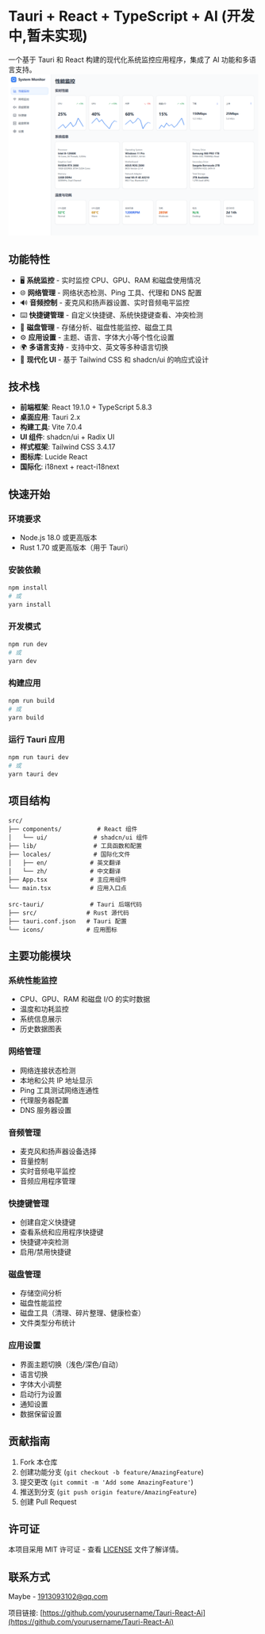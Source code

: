 # Tauri + React + TypeScript + AI (开发中,暂未实现)

一个基于 Tauri 和 React 构建的现代化系统监控应用程序，集成了 AI 功能和多语言支持。
![](img/Snipaste_2025-09-02_18-20-53.png)

## 功能特性

- 🖥️ **系统监控** - 实时监控 CPU、GPU、RAM 和磁盘使用情况
- 🌐 **网络管理** - 网络状态检测、Ping 工具、代理和 DNS 配置
- 🔊 **音频控制** - 麦克风和扬声器设置、实时音频电平监控
- ⌨️ **快捷键管理** - 自定义快捷键、系统快捷键查看、冲突检测
- 💾 **磁盘管理** - 存储分析、磁盘性能监控、磁盘工具
- ⚙️ **应用设置** - 主题、语言、字体大小等个性化设置
- 🌍 **多语言支持** - 支持中文、英文等多种语言切换
- 🎨 **现代化 UI** - 基于 Tailwind CSS 和 shadcn/ui 的响应式设计

## 技术栈

- **前端框架**: React 19.1.0 + TypeScript 5.8.3
- **桌面应用**: Tauri 2.x
- **构建工具**: Vite 7.0.4
- **UI 组件**: shadcn/ui + Radix UI
- **样式框架**: Tailwind CSS 3.4.17
- **图标库**: Lucide React
- **国际化**: i18next + react-i18next

## 快速开始

### 环境要求

- Node.js 18.0 或更高版本
- Rust 1.70 或更高版本（用于 Tauri）

### 安装依赖

```bash
npm install
# 或
yarn install
```

### 开发模式

```bash
npm run dev
# 或
yarn dev
```

### 构建应用

```bash
npm run build
# 或
yarn build
```

### 运行 Tauri 应用

```bash
npm run tauri dev
# 或
yarn tauri dev
```

## 项目结构

```
src/
├── components/          # React 组件
│   └── ui/             # shadcn/ui 组件
├── lib/                # 工具函数和配置
├── locales/            # 国际化文件
│   ├── en/            # 英文翻译
│   └── zh/            # 中文翻译
├── App.tsx            # 主应用组件
└── main.tsx           # 应用入口点

src-tauri/             # Tauri 后端代码
├── src/              # Rust 源代码
├── tauri.conf.json   # Tauri 配置
└── icons/            # 应用图标
```

## 主要功能模块

### 系统性能监控
- CPU、GPU、RAM 和磁盘 I/O 的实时数据
- 温度和功耗监控
- 系统信息展示
- 历史数据图表

### 网络管理
- 网络连接状态检测
- 本地和公共 IP 地址显示
- Ping 工具测试网络连通性
- 代理服务器配置
- DNS 服务器设置

### 音频管理
- 麦克风和扬声器设备选择
- 音量控制
- 实时音频电平监控
- 音频应用程序管理

### 快捷键管理
- 创建自定义快捷键
- 查看系统和应用程序快捷键
- 快捷键冲突检测
- 启用/禁用快捷键

### 磁盘管理
- 存储空间分析
- 磁盘性能监控
- 磁盘工具（清理、碎片整理、健康检查）
- 文件类型分布统计

### 应用设置
- 界面主题切换（浅色/深色/自动）
- 语言切换
- 字体大小调整
- 启动行为设置
- 通知设置
- 数据保留设置

## 贡献指南

1. Fork 本仓库
2. 创建功能分支 (`git checkout -b feature/AmazingFeature`)
3. 提交更改 (`git commit -m 'Add some AmazingFeature'`)
4. 推送到分支 (`git push origin feature/AmazingFeature`)
5. 创建 Pull Request

## 许可证

本项目采用 MIT 许可证 - 查看 [LICENSE](LICENSE) 文件了解详情。

## 联系方式

Maybe - 1913093102@qq.com

项目链接: [https://github.com/yourusername/Tauri-React-Ai](https://github.com/yourusername/Tauri-React-Ai)


